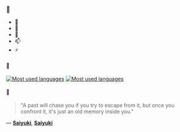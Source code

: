 ### 👋

- 🔭
- 🌱
- 💬
- 📫
- ⚡

#### 🧏

[![Most used languages](https://github-readme-stats-aynah.vercel.app/api/top-langs/?username=aynh&theme=solarized-dark&langs_count=6&layout=compact&hide_title=true)](https://github.com/anuraghazra/github-readme-stats#gh-dark-mode-only)
[![Most used languages](https://github-readme-stats-aynah.vercel.app/api/top-langs/?username=aynh&theme=solarized-light&langs_count=6&layout=compact&hide_title=true)](https://github.com/anuraghazra/github-readme-stats#gh-light-mode-only)

#### 💬

> "A past will chase you if you try to escape from it, but once you confront it, it's just an old memory inside you."

&mdash; [**Saiyuki**](https://myanimelist.net/character.php?q=Saiyuki&cat=character), [**Saiyuki**](https://myanimelist.net/search/all?q=Saiyuki&cat=all)
